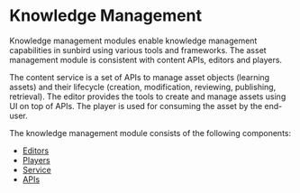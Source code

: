 # Knowledge Management

Knowledge management modules enable knowledge management capabilities in sunbird using various tools and frameworks. The asset management module is consistent with content APIs, editors and players.

The content service is a set of APIs to manage asset objects (learning assets) and their lifecycle (creation, modification, reviewing, publishing, retrieval). The editor provides the tools to create and manage assets using UI on top of APIs. The player is used for consuming the asset by the end-user.

The knowledge management module consists of the following components:&#x20;

* [Editors](content-editors/)&#x20;
* [Players](player/)
* [Service](content-service/)
* [APIs](../../../docs/content/API/content-api.md)
